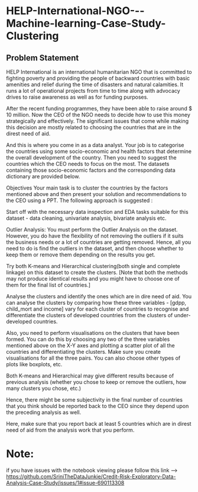 # HELP-International-NGO---Machine-learning-Case-Study-Clustering

## Problem Statement 

HELP International is an international humanitarian NGO that is committed to fighting poverty and providing the people of backward countries with basic amenities and relief during the time of disasters and natural calamities. It runs a lot of operational projects from time to time along with advocacy drives to raise awareness as well as for funding purposes.

After the recent funding programmes, they have been able to raise around $ 10 million. Now the CEO of the NGO needs to decide how to use this money strategically and effectively. The significant issues that come while making this decision are mostly related to choosing the countries that are in the direst need of aid. 

And this is where you come in as a data analyst. Your job is to categorise the countries using some socio-economic and health factors that determine the overall development of the country. Then you need to suggest the countries which the CEO needs to focus on the most.  The datasets containing those socio-economic factors and the corresponding data dictionary are provided below.

Objectives
Your main task is to cluster the countries by the factors mentioned above and then present your solution and recommendations to the CEO using a PPT.  The following approach is suggested :

Start off with the necessary data inspection and EDA tasks suitable for this dataset - data cleaning, univariate analysis, bivariate analysis etc.

Outlier Analysis: You must perform the Outlier Analysis on the dataset. However, you do have the flexibility of not removing the outliers if it suits the business needs or a lot of countries are getting removed. Hence, all you need to do is find the outliers in the dataset, and then choose whether to keep them or remove them depending on the results you get.

Try both K-means and Hierarchical clustering(both single and complete linkage) on this dataset to create the clusters. [Note that both the methods may not produce identical results and you might have to choose one of them for the final list of countries.]

Analyse the clusters and identify the ones which are in dire need of aid. You can analyse the clusters by comparing how these three variables - [gdpp, child_mort and income] vary for each cluster of countries to recognise and differentiate the clusters of developed countries from the clusters of under-developed countries.

Also, you need to perform visualisations on the clusters that have been formed.  You can do this by choosing any two of the three variables mentioned above on the X-Y axes and plotting a scatter plot of all the countries and differentiating the clusters. Make sure you create visualisations for all the three pairs. You can also choose other types of plots like boxplots, etc. 

Both K-means and Hierarchical may give different results because of previous analysis (whether you chose to keep or remove the outliers, how many clusters you chose,  etc.) 

Hence, there might be some subjectivity in the final number of countries that you think should be reported back to the CEO since they depend upon the preceding analysis as well. 

Here, make sure that you report back at least 5 countries which are in direst need of aid from the analysis work that you perform.


# Note:
if you have issues with the notebook viewing please follow this link --> https://github.com/SriniTheDataJunkie/Credit-Risk-Exploratory-Data-Analysis-Case-Study/issues/1#issue-690113308
